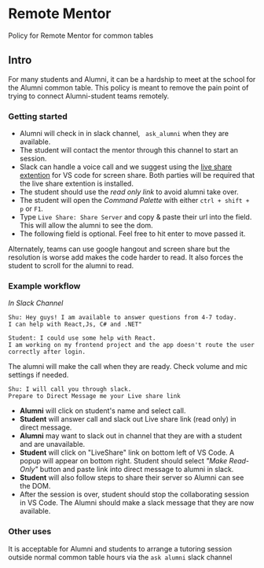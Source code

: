 # Remote Mentor
Policy for Remote Mentor for common tables

## Intro
For many students and Alumni, it can be a hardship to meet at the school for the Alumni common table. This policy is meant to remove the pain point of trying to connect Alumni-student teams remotely. 

### Getting started
- Alumni will check in in slack channel, ` ask_alumni` when they are available.
- The student will contact the mentor through this channel to start an session.
- Slack can handle a voice call and we suggest using the [live share extention](https://marketplace.visualstudio.com/items?itemName=MS-vsliveshare.vsliveshare) for VS code for screen share. Both parties will be required that the live share extention is installed.
- The student should use the *read only link* to avoid alumni take over.
- The student will open the *Command Palette* with either `ctrl + shift + p` or `F1`.
- Type `Live Share: Share Server` and copy & paste their url into the field. This will allow the alumni to see the dom.
- The following field is optional. Feel free to hit enter to move passed it.

 Alternately, teams can use google hangout and screen share but the resolution is worse add makes the code harder to read. It also forces the student to scroll for the alumni to read.
### Example workflow

*In Slack Channel*
```
Shu: Hey guys! I am available to answer questions from 4-7 today.
I can help with React,Js, C# and .NET"
```
```
Student: I could use some help with React.
I am working on my frontend project and the app doesn't route the user correctly after login.
```
The alumni will make the call when they are ready. Check volume and mic settings if needed.
```
Shu: I will call you through slack. 
Prepare to Direct Message me your Live share link
```
- **Alumni** will click on student's name and select call.
- **Student** will answer call and slack out Live share link (read only) in direct message.
- **Alumni** may want to slack out in channel that they are with a student and are unavailable.
- **Student** will click on "LiveShare" link on bottom left of VS Code. A popup will appear on bottom right. Student should select *"Make Read-Only"* button and paste link into direct message to alumni in slack.
- **Student** will also follow steps to share their server so Alumni can see the DOM.
- After the session is over, student should stop the collaborating session in VS Code. The Alumni should make a slack message that they are now available. 

### Other uses
It is acceptable for Alumni and students to arrange a tutoring session outside normal common table hours via the `ask alumni` slack channel
